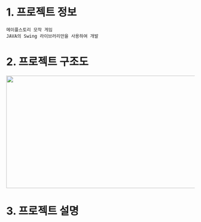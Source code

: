 # 1. 프로젝트 정보

    메이플스토리 모작 게임
    JAVA의 Swing 라이브러리만을 사용하여 개발

# 2. 프로젝트 구조도
<img src="https://github.com/slllldka/MyGame/assets/121309640/21073ed4-28a5-4f87-9865-afda3d03bd57" width="600" height="300"/>

# 3. 프로젝트 설명
